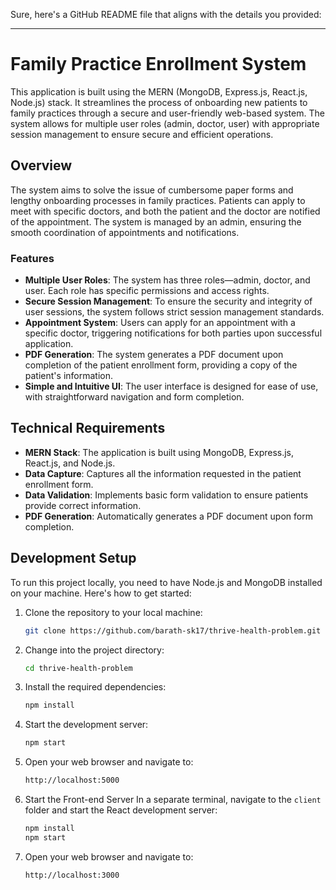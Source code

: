 Sure, here's a GitHub README file that aligns with the details you provided:

---

# Family Practice Enrollment System

This application is built using the MERN (MongoDB, Express.js, React.js, Node.js) stack. It streamlines the process of onboarding new patients to family practices through a secure and user-friendly web-based system. The system allows for multiple user roles (admin, doctor, user) with appropriate session management to ensure secure and efficient operations.

## Overview

The system aims to solve the issue of cumbersome paper forms and lengthy onboarding processes in family practices. Patients can apply to meet with specific doctors, and both the patient and the doctor are notified of the appointment. The system is managed by an admin, ensuring the smooth coordination of appointments and notifications.

### Features

- **Multiple User Roles**: The system has three roles—admin, doctor, and user. Each role has specific permissions and access rights.
- **Secure Session Management**: To ensure the security and integrity of user sessions, the system follows strict session management standards.
- **Appointment System**: Users can apply for an appointment with a specific doctor, triggering notifications for both parties upon successful application.
- **PDF Generation**: The system generates a PDF document upon completion of the patient enrollment form, providing a copy of the patient's information.
- **Simple and Intuitive UI**: The user interface is designed for ease of use, with straightforward navigation and form completion.

## Technical Requirements

- **MERN Stack**: The application is built using MongoDB, Express.js, React.js, and Node.js.
- **Data Capture**: Captures all the information requested in the patient enrollment form.
- **Data Validation**: Implements basic form validation to ensure patients provide correct information.
- **PDF Generation**: Automatically generates a PDF document upon form completion.

## Development Setup

To run this project locally, you need to have Node.js and MongoDB installed on your machine. Here's how to get started:

1. Clone the repository to your local machine:
   ```bash
   git clone https://github.com/barath-sk17/thrive-health-problem.git
   ```

2. Change into the project directory:
   ```bash
   cd thrive-health-problem
   ```

3. Install the required dependencies:
   ```bash
   npm install
   ```

4. Start the development server:
   ```bash
   npm start
   ```

5. Open your web browser and navigate to:
   ```bash
   http://localhost:5000
   ```
6. Start the Front-end Server
   In a separate terminal, navigate to the `client` folder and start the React development server:
   ```bash
   npm install
   npm start
   ```
7. Open your web browser and navigate to:
   ```bash
   http://localhost:3000
   ```
